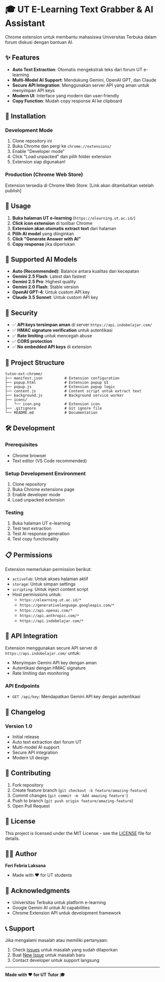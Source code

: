 # 🎓 UT E-Learning Text Grabber & AI Assistant

Chrome extension untuk membantu mahasiswa Universitas Terbuka dalam forum diskusi dengan bantuan AI.

## ✨ Features

- **Auto Text Extraction**: Otomatis mengekstrak teks dari forum UT e-learning
- **Multi-Model AI Support**: Mendukung Gemini, OpenAI GPT, dan Claude
- **Secure API Integration**: Menggunakan server API yang aman untuk menyimpan API keys
- **Modern UI**: Interface yang modern dan user-friendly
- **Copy Function**: Mudah copy response AI ke clipboard

## 🔧 Installation

### Development Mode
1. Clone repository ini
2. Buka Chrome dan pergi ke `chrome://extensions/`
3. Enable "Developer mode"
4. Click "Load unpacked" dan pilih folder extension
5. Extension siap digunakan!

### Production (Chrome Web Store)
Extension tersedia di Chrome Web Store: [Link akan ditambahkan setelah publish]

## 🚀 Usage

1. **Buka halaman UT e-learning** (`https://elearning.ut.ac.id/`)
2. **Click icon extension** di toolbar Chrome
3. **Extension akan otomatis extract text** dari halaman
4. **Pilih AI model** yang diinginkan
5. **Click "Generate Answer with AI"**
6. **Copy response** jika diperlukan

## 🤖 Supported AI Models

- **Auto (Recommended)**: Balance antara kualitas dan kecepatan
- **Gemini 2.5 Flash**: Latest dan fastest
- **Gemini 2.5 Pro**: Highest quality
- **Gemini 2.0 Flash**: Stable version
- **OpenAI GPT-4**: Untuk custom API key
- **Claude 3.5 Sonnet**: Untuk custom API key

## 🔐 Security

- ✅ **API keys tersimpan aman** di server `https://api.indobelajar.com/`
- ✅ **HMAC signature verification** untuk autentikasi
- ✅ **Rate limiting** untuk mencegah abuse
- ✅ **CORS protection**
- ✅ **No embedded API keys** di extension

## 📁 Project Structure

```
tuton-ext-chrome/
├── manifest.json          # Extension configuration
├── popup.html             # Extension popup UI
├── popup.js               # Extension popup logic
├── content.js             # Content script untuk extract text
├── background.js          # Background service worker
├── icons/
│   └── icon.png           # Extension icon
├── .gitignore             # Git ignore file
└── README.md              # Documentation
```

## 🛠️ Development

### Prerequisites
- Chrome browser
- Text editor (VS Code recommended)

### Setup Development Environment
1. Clone repository
2. Buka Chrome extensions page
3. Enable developer mode
4. Load unpacked extension

### Testing
1. Buka halaman UT e-learning
2. Test text extraction
3. Test AI response generation
4. Test copy functionality

## 📋 Permissions

Extension memerlukan permission berikut:
- `activeTab`: Untuk akses halaman aktif
- `storage`: Untuk simpan settings
- `scripting`: Untuk inject content script
- Host permissions untuk:
  - `https://elearning.ut.ac.id/*`
  - `https://generativelanguage.googleapis.com/*`
  - `https://api.openai.com/*`
  - `https://api.anthropic.com/*`
  - `https://api.indobelajar.com/*`

## 🔄 API Integration

Extension menggunakan secure API server di `https://api.indobelajar.com/` untuk:
- Menyimpan Gemini API key dengan aman
- Autentikasi dengan HMAC signature
- Rate limiting dan monitoring

### API Endpoints
- `GET /api/key`: Mendapatkan Gemini API key dengan autentikasi

## 📝 Changelog

### Version 1.0
- Initial release
- Auto text extraction dari forum UT
- Multi-model AI support
- Secure API integration
- Modern UI design

## 🤝 Contributing

1. Fork repository
2. Create feature branch (`git checkout -b feature/amazing-feature`)
3. Commit changes (`git commit -m 'Add amazing feature'`)
4. Push to branch (`git push origin feature/amazing-feature`)
5. Open Pull Request

## 📄 License

This project is licensed under the MIT License - see the [LICENSE](LICENSE) file for details.

## 👨‍💻 Author

**Feri Febria Laksana**
- Made with ❤️ for UT students

## 🙏 Acknowledgments

- Universitas Terbuka untuk platform e-learning
- Google Gemini AI untuk AI capabilities
- Chrome Extension API untuk development framework

## 📞 Support

Jika mengalami masalah atau memiliki pertanyaan:
1. Check [Issues](../../issues) untuk masalah yang sudah dilaporkan
2. Buat [New Issue](../../issues/new) untuk masalah baru
3. Contact developer untuk support langsung

---

**Made with ❤️ for UT Tutor** 🎓